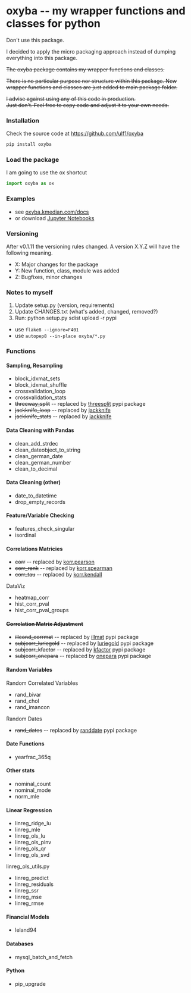 # oxyba -- my wrapper functions and classes for python
Don't use this package.

I decided to apply the micro packaging approach instead of dumping everything into this package.

<s>
The oxyba package contains my wrapper functions and classes.

There is no particular purpose nor structure within this package.
New wrapper functions and classes are just added to main package folder.

I advise against using any of this code in production.  
Just don't.
Feel free to copy code and adjust it to your own needs. 
</s>

### Installation

Check the source code at https://github.com/ulf1/oxyba

```sh
pip install oxyba
```

### Load the package

I am going to use the ox shortcut

```python
import oxyba as ox
```

### Examples
* see [oxyba.kmedian.com/docs](http://oxyba.kmedian.com/docs/)
* or download [Jupyter Notebooks](examples)

### Versioning

After v0.1.11 the versioning rules changed. 
A version X.Y.Z will have the following meaning.

- X: Major changes for the package
- Y: New function, class, module was added
- Z: Bugfixes, minor changes


### Notes to myself

1. Update setup.py (version, requirements)
2. Update CHANGES.txt (what's added, changed, removed?)
3. Run:  python setup.py sdist upload -r pypi

* use `flake8 --ignore=F401`
* use `autopep8 --in-place oxyba/*.py`

### Functions


#### Sampling, Resampling

* block_idxmat_sets
* block_idxmat_shuffle
* crossvalidation_loop
* crossvalidation_stats
* <s>threeway_split</s> -- replaced by [threesplit](https://pypi.org/project/threesplit/) pypi package
* <s>jackknife_loop</s> -- replaced by [jackknife](https://pypi.org/project/jackknife/)
* <s>jackknife_stats</s> -- replaced by [jackknife](https://pypi.org/project/jackknife/)


#### Data Cleaning with Pandas

* clean_add_strdec
* clean_dateobject_to_string
* clean_german_date
* clean_german_number
* clean_to_decimal

#### Data Cleaning (other)

* date_to_datetime
* drop_empty_records

#### Feature/Variable Checking

* features_check_singular
* isordinal

#### Correlations Matricies

* <s>corr</s> -- replaced by [korr.pearson](https://pypi.org/project/korr/) 
* <s>corr_rank</s> -- replaced by [korr.spearman](https://pypi.org/project/korr/) 
* <s>corr_tau</s> -- replaced by [korr.kendall](https://pypi.org/project/korr/) 

DataViz

* heatmap_corr
* hist_corr_pval
* hist_corr_pval_groups

#### <s>Correlation Matrix Adjustment</s>

* <s>illcond_corrmat</s> -- replaced by [illmat](https://pypi.org/project/illmat/) pypi package
* <s>subjcorr_luriegold</s> -- replaced by [luriegold](https://pypi.org/project/luriegold/) pypi package
* <s>subjcorr_kfactor</s> -- replaced by [kfactor](https://pypi.org/project/kfactor/) pypi package
* <s>subjcorr_onepara</s> -- replaced by [onepara](https://pypi.org/project/onepara/) pypi package

#### Random Variables

Random Correlated Variables

* rand_bivar
* rand_chol
* rand_imancon

Random Dates

* <s>rand_dates</s> -- replaced by [randdate](https://pypi.org/project/randdate/) pypi package

#### Date Functions

* yearfrac_365q

#### Other stats

* nominal_count
* nominal_mode
* norm_mle


#### Linear Regression 

* linreg_ridge_lu
* linreg_mle
* linreg_ols_lu
* linreg_ols_pinv
* linreg_ols_qr
* linreg_ols_svd

linreg_ols_utils.py

* linreg_predict
* linreg_residuals
* linreg_ssr
* linreg_mse
* linreg_rmse


#### Financial Models

* leland94


#### Databases 

* mysql_batch_and_fetch


#### Python

* pip_upgrade
